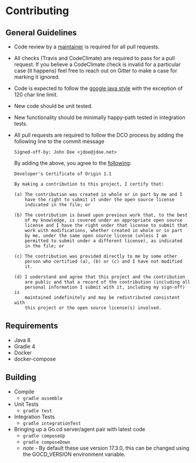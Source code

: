 # Contributing

## General Guidelines

* Code review by a [maintainer](CODEOWNERS) is required for all pull requests.
* All checks (Travis and CodeClimate) are required to pass for a pull request. If you believe a CodeClimate check
  is invalid for a particular case (it happens) feel free to reach out on Gitter to make a case for marking it ignored.
* Code is expected to follow the [google java style](https://google.github.io/styleguide/javaguide.html) with the
  exception of 120 char line limit.
* New code should be unit tested.
* New functionality should be minimally happy-path tested in integration tests.
* All pull requests are required to follow the DCO process by adding the following line to the commit message

  ```
  Signed-off-by: John Doe <jdoe@jdoe.net>
  ```
  
  By adding the above, you agree to the [following](https://developercertificate.org/):
  
  ```
  Developer's Certificate of Origin 1.1

  By making a contribution to this project, I certify that:

  (a) The contribution was created in whole or in part by me and I
      have the right to submit it under the open source license
      indicated in the file; or

  (b) The contribution is based upon previous work that, to the best
      of my knowledge, is covered under an appropriate open source
      license and I have the right under that license to submit that
      work with modifications, whether created in whole or in part
      by me, under the same open source license (unless I am
      permitted to submit under a different license), as indicated
      in the file; or

  (c) The contribution was provided directly to me by some other
      person who certified (a), (b) or (c) and I have not modified
      it.

  (d) I understand and agree that this project and the contribution
      are public and that a record of the contribution (including all
      personal information I submit with it, including my sign-off) is
      maintained indefinitely and may be redistributed consistent with
      this project or the open source license(s) involved.
  ```

## Requirements

* Java 8
* Gradle 4
* Docker
* docker-compose

## Building

* Compile
  * `gradle assemble`
* Unit Tests
  * `gradle test`
* Integration Tests
  * `gradle integrationTest`
* Bringing up a Go.cd server/agent pair with latest code
  * `gradle composeUp`
  * `gradle composeDown`
  * *note* - By default these use version 17.3.0, this can be changed using the GOCD_VERSION environment variable.
